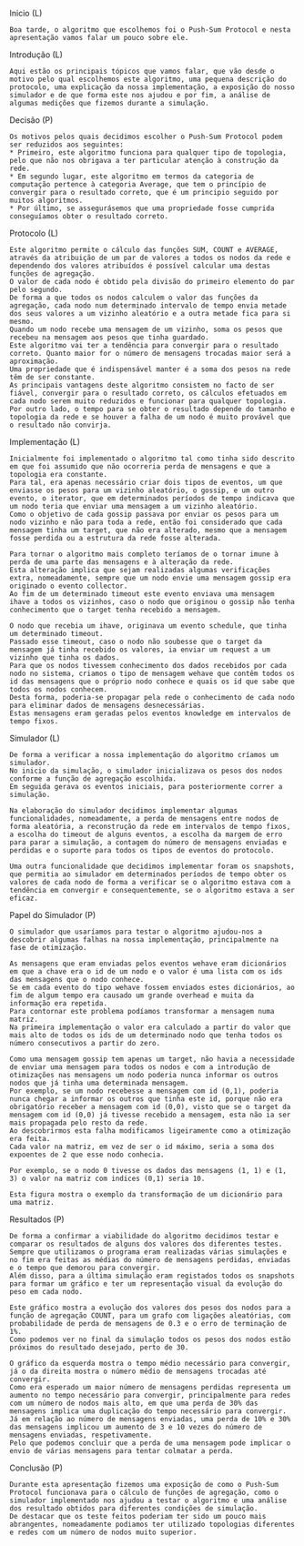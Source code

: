Inicio (L)

	Boa tarde, o algoritmo que escolhemos foi o Push-Sum Protocol e nesta apresentação vamos falar um pouco sobre ele.

Introdução (L)

	Aqui estão os principais tópicos que vamos falar, que vão desde o motivo pelo qual escolhemos este algoritmo, uma pequena descrição do protocolo, uma explicação da nossa implementação, a exposição do nosso simulador e de que forma este nos ajudou e por fim, a análise de algumas medições que fizemos durante a simulação.

Decisão (P)

	Os motivos pelos quais decidimos escolher o Push-Sum Protocol podem ser reduzidos aos seguintes:
	* Primeiro, este algoritmo funciona para qualquer tipo de topologia, pelo que não nos obrigava a ter particular atenção à construção da rede.
	* Em segundo lugar, este algoritmo em termos da categoria de computação pertence à categoria Average, que tem o princípio de convergir para o resultado correto, que é um principio seguido por muitos algoritmos.
	* Por último, se assegurásemos que uma propriedade fosse cumprida conseguíamos obter o resultado correto.

Protocolo (L)

	Este algoritmo permite o cálculo das funções SUM, COUNT e AVERAGE, através da atribuição de um par de valores a todos os nodos da rede e dependendo dos valores atribuídos é possível calcular uma destas funções de agregação.
	O valor de cada nodo é obtido pela divisão do primeiro elemento do par pelo segundo.
	De forma a que todos os nodos calculem o valor das funções da agregação, cada nodo num determinado intervalo de tempo envia metade dos seus valores a um vizinho aleatório e a outra metade fica para si mesmo.
	Quando um nodo recebe uma mensagem de um vizinho, soma os pesos que recebeu na mensagem aos pesos que tinha guardado. 
	Este algoritmo vai ter a tendência para convergir para o resultado correto. Quanto maior for o número de mensagens trocadas maior será a aproximação.
	Uma propriedade que é indispensável manter é a soma dos pesos na rede têm de ser constante.
	As principais vantagens deste algoritmo consistem no facto de ser fiável, convergir para o resultado correto, os cálculos efetuados em cada nodo serem muito reduzidos e funcionar para qualquer topologia.
	Por outro lado, o tempo para se obter o resultado depende do tamanho e topologia da rede e se houver a falha de um nodo é muito provável que o resultado não convirja.

Implementação (L)

	Inicialmente foi implementado o algoritmo tal como tinha sido descrito em que foi assumido que não ocorreria perda de mensagens e que a topologia era constante.
	Para tal, era apenas necessário criar dois tipos de eventos, um que enviasse os pesos para um vizinho aleatório, o gossip, e um outro evento, o iterator, que em determinados períodos de tempo indicava que um nodo teria que enviar uma mensagem a um vizinho aleatório.
	Como o objetivo de cada gossip passava por enviar os pesos para um nodo vizinho e não para toda a rede, então foi considerado que cada mensagem tinha um target, que não era alterado, mesmo que a mensagem fosse perdida ou a estrutura da rede fosse alterada.

	Para tornar o algoritmo mais completo teríamos de o tornar imune à perda de uma parte das mensagens e à alteração da rede.
	Esta alteração implica que sejam realizadas algumas verificações extra, nomeadamente, sempre que um nodo envie uma mensagem gossip era originado o evento collector.
	Ao fim de um determinado timeout este evento enviava uma mensagem ihave a todos os vizinhos, caso o nodo que originou o gossip não tenha conhecimento que o target tenha recebido a mensagem.

	O nodo que recebia um ihave, originava um evento schedule, que tinha um determinado timeout.
	Passado esse timeout, caso o nodo não soubesse que o target da mensagem já tinha recebido os valores, ia enviar um request a um vizinho que tinha os dados.
	Para que os nodos tivessem conhecimento dos dados recebidos por cada nodo no sistema, criamos o tipo de mensagem wehave que contêm todos os id das mensagens que o próprio nodo conhece e quais os id que sabe que todos os nodos conhecem.
	Desta forma, poderia-se propagar pela rede o conhecimento de cada nodo para eliminar dados de mensagens desnecessárias.
	Estas mensagens eram geradas pelos eventos knowledge em intervalos de tempo fixos.

Simulador (L)

	De forma a verificar a nossa implementação do algoritmo críamos um simulador. 
	No inicio da simulação, o simulador inicializava os pesos dos nodos conforme a função de agregação escolhida.
	Em seguida gerava os eventos iniciais, para posteriormente correr a simulação.

	Na elaboração do simulador decidimos implementar algumas funcionalidades, nomeadamente, a perda de mensagens entre nodos de forma aleatória, a reconstrução da rede em intervalos de tempo fixos, a escolha do timeout de alguns eventos, a escolha da margem de erro para parar a simulação, a contagem do número de mensagens enviadas e perdidas e o suporte para todos os tipos de eventos do protocolo.

	Uma outra funcionalidade que decidimos implementar foram os snapshots, que permitia ao simulador em determinados períodos de tempo obter os valores de cada nodo de forma a verificar se o algoritmo estava com a tendência em convergir e consequentemente, se o algoritmo estava a ser eficaz.

Papel do Simulador (P)

	O simulador que usaríamos para testar o algoritmo ajudou-nos a descobrir algumas falhas na nossa implementação, principalmente na fase de otimização.

	As mensagens que eram enviadas pelos eventos wehave eram dicionários em que a chave era o id de um nodo e o valor é uma lista com os ids das mensagens que o nodo conhece.
	Se em cada evento do tipo wehave fossem enviados estes dicionários, ao fim de algum tempo era causado um grande overhead e muita da informação era repetida.
	Para contornar este problema podíamos transformar a mensagem numa matriz.
	Na primeira implementação o valor era calculado a partir do valor que mais alto de todos os ids de um determinado nodo que tenha todos os número consecutivos a partir do zero.

	Como uma mensagem gossip tem apenas um target, não havia a necessidade de enviar uma mensagem para todos os nodos e com a introdução de otimizações nas mensagens um nodo poderia nunca informar os outros nodos que já tinha uma determinada mensagem.
	Por exemplo, se um nodo recebesse a mensagem com id (0,1), poderia nunca chegar a informar os outros que tinha este id, porque não era obrigatório receber a mensagem com id (0,0), visto que se o target da mensagem com id (0,0) já tivesse recebido a mensagem, esta não ia ser mais propagada pelo resto da rede.
	Ao descobrirmos esta falha modificamos ligeiramente como a otimização era feita.
	Cada valor na matriz, em vez de ser o id máximo, seria a soma dos expoentes de 2 que esse nodo conhecia.

	Por exemplo, se o nodo 0 tivesse os dados das mensagens (1, 1) e (1, 3) o valor na matriz com indices (0,1) seria 10.

	Esta figura mostra o exemplo da transformação de um dicionário para uma matriz.


Resultados (P)

	De forma a confirmar a viabilidade do algoritmo decidimos testar e comparar os resultados de alguns dos valores dos diferentes testes.
	Sempre que utilizamos o programa eram realizadas várias simulações e no fim era feitas as médias do número de mensagens perdidas, enviadas e o tempo que demorou para convergir.
	Além disso, para a última simulação eram registados todos os snapshots para formar um gráfico e ter um representação visual da evolução do peso em cada nodo.

	Este gráfico mostra a evolução dos valores dos pesos dos nodos para a função de agregação COUNT, para um grafo com ligações aleatórias, com probabilidade de perda de mensagens de 0.3 e o erro de terminação de 1%.
	Como podemos ver no final da simulação todos os pesos dos nodos estão próximos do resultado desejado, perto de 30.

	O gráfico da esquerda mostra o tempo médio necessário para convergir, já o da direita mostra o número médio de mensagens trocadas até convergir.
	Como era esperado um maior número de mensagens perdidas representa um aumento no tempo necessário para convergir, principalmente para redes com um número de nodos mais alto, em que uma perda de 30% das mensagens implica uma duplicação do tempo necessário para convergir.
	Já em relação ao número de mensagens enviadas, uma perda de 10% e 30% das mensagens implicou um aumento de 3 e 10 vezes do número de mensagens enviadas, respetivamente.
	Pelo que podemos concluir que a perda de uma mensagem pode implicar o envio de várias mensagens para tentar colmatar a perda.

Conclusão (P)

	Durante esta apresentação fizemos uma exposição de como o Push-Sum Protocol funcionava para o cálculo de funções de agregação, como o simulador implementado nos ajudou a testar o algoritmo e uma análise dos resultado obtidos para diferentes condições de simulação.
	De destacar que os teste feitos poderiam ter sido um pouco mais abrangentes, nomeadamente podiamos ter utilizado topologias diferentes e redes com um número de nodos muito superior.

